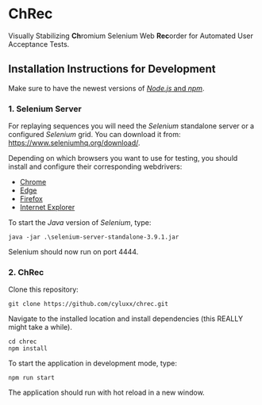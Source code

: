 # ChRec
Visually Stabilizing **Ch**romium Selenium Web **Rec**order for Automated User Acceptance Tests.

## Installation Instructions for Development
Make sure to have the newest versions of [_Node.js_ and _npm_](https://nodejs.org/en/).

### 1. Selenium Server
For replaying sequences you will need the _Selenium_ standalone server or a configured _Selenium_ grid. You can download it from: https://www.seleniumhq.org/download/.

Depending on which browsers you want to use for testing, you should install and configure their corresponding webdrivers:
* [Chrome](http://chromedriver.chromium.org/)
* [Edge](https://developer.microsoft.com/en-us/microsoft-edge/tools/webdriver/)
* [Firefox](https://github.com/mozilla/geckodriver)
* [Internet Explorer](https://github.com/SeleniumHQ/selenium/wiki/InternetExplorerDriver)

To start the _Java_ version of _Selenium_, type:
```
java -jar .\selenium-server-standalone-3.9.1.jar
```

Selenium should now run on port 4444.

### 2. ChRec
Clone this repository:
```
git clone https://github.com/cyluxx/chrec.git
```

Navigate to the installed location and install dependencies (this REALLY might take a while).
```
cd chrec
npm install
```

To start the application in development mode, type:
```
npm run start
```

The application should run with hot reload in a new window.
